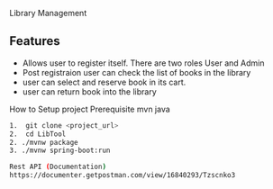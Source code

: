 Library Management

## Features

- Allows user to register itself. There are two roles User and Admin
- Post registraion user can check the list of books in the library 
- user can select and reserve book in its cart.
- user can return book into the library

How to  Setup project
Prerequisite
mvn
java

 ```sh
1.  git clone <project_url>
2.  cd LibTool
2. ./mvnw package
3. ./mvnw spring-boot:run

Rest API (Documentation)
https://documenter.getpostman.com/view/16840293/Tzscnko3
